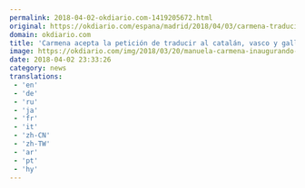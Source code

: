 ```yaml
---
permalink: 2018-04-02-okdiario.com-1419205672.html
original: https://okdiario.com/espana/madrid/2018/04/03/carmena-traducira-catalan-vasco-gallego-calles-toponimo-oficial-estas-lenguas-2054589
domain: okdiario.com
title: 'Carmena acepta la petición de traducir al catalán, vasco y gallego las calles con topónimo oficial'
image: https://okdiario.com/img/2018/03/20/manuela-carmena-inaugurando-una-exposicion.-foto.-madrid.jpg
date: 2018-04-02 23:33:26
category: news
translations: 
 - 'en'
 - 'de'
 - 'ru'
 - 'ja'
 - 'fr'
 - 'it'
 - 'zh-CN'
 - 'zh-TW'
 - 'ar'
 - 'pt'
 - 'hy'
---
```


